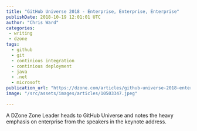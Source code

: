 ```yaml
---
title: "GitHub Universe 2018 - Enterprise, Enterprise, Enterprise"
publishDate: 2018-10-19 12:01:01 UTC
author: "Chris Ward"
categories:
 - writing
 - dzone
tags:
  - github
  - git
  - continious integration
  - continious deployment
  - java
  - .net
  - microsoft
publication_url: "https://dzone.com/articles/github-universe-2018-enterprise-enterprise-enterpr"
image: "/src/assets/images/articles/10503347.jpeg"

---
```

A DZone Zone Leader heads to GitHub Universe and notes the heavy emphasis on enterprise from the speakers in the keynote address.

